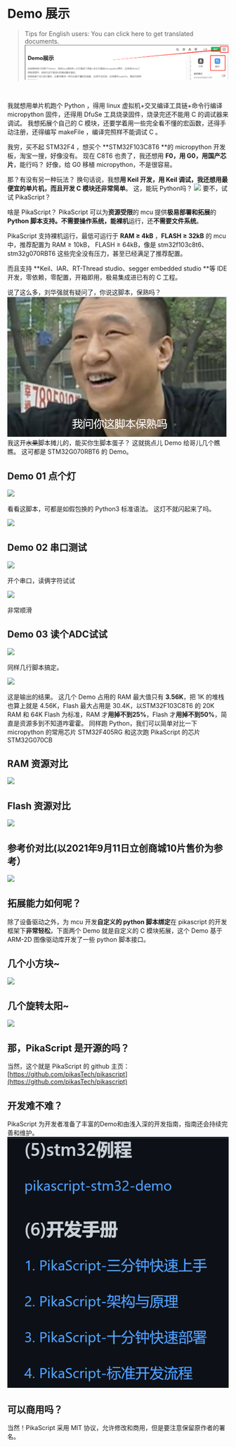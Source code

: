 # Demo 展示

> Tips for English users: 
> You can click here to get translated documents.
> ![image.png](assets/1638857699283-57261588-4800-4f01-aad8-6632f608287b.png)

​

我就想用单片机跑个 Python ，得用 linux 虚拟机+交叉编译工具链+命令行编译 micropython 固件，还得用 DfuSe 工具烧录固件，烧录完还不能用 C 的调试器来调试。
我想拓展个自己的 C 模块，还要学着用一些完全看不懂的宏函数，还得手动注册，还得编写 makeFile ，编译完照样不能调试 C 。


我穷，买不起 STM32F4 ，想买个 **STM32F103C8T6 **的 micropython 开发板，淘宝一搜，好像没有。
现在 C8T6 也贵了，我还想用 **F0，用 G0，用国产芯片**，能行吗？
好像，给 G0 移植 micropython，不是很容易。


那？有没有另一种玩法？
换句话说，我想**用 Keil 开发，用 Keil 调试，**我还想用**最便宜的单片机，**而且**开发 C 模块还非常简单**。
这，能玩 Python吗？
![](https://user-images.githubusercontent.com/88232613/132941900-985ebc9e-fb65-48f6-8677-d3ebc65422ee.gif#crop=0&crop=0&crop=1&crop=1&height=244&id=q1g9g&originHeight=307&originWidth=581&originalType=binary&ratio=1&rotation=0&showTitle=false&status=done&style=none&title=&width=461.9920654296875)
要不，试试 PikaScript？


啥是 PikaScript？
PikaScript 可以为**资源受限**的 mcu 提供**极易部署和拓展**的 **Python **脚本支持。**不需要操作系统**，能**裸机**运行，还**不需要文件系统**。


PikaScript 支持裸机运行，最低可运行于 **RAM ≥ 4kB** ，**FLASH ≥ 32kB** 的 mcu 中，推荐配置为 RAM ≥ 10kB， FLASH ≥ 64kB，像是 stm32f103c8t6、stm32g070RBT6 这些完全没有压力，甚至已经满足了推荐配置。
​

而且支持 **Keil、IAR、RT-Thread studio、segger embedded studio **等 IDE 开发，零依赖，零配置，开箱即用，极易集成进已有的 C 工程。


说了这么多，刘华强就有疑问了，你说这脚本，保熟吗？
![](assets/1638666543673-423aafcb-0c29-49b3-8221-22fdc3c65199.png)
我这开~~水果~~脚本摊儿的，能买你生脚本蛋子？
这就挑点儿 Demo 给哥儿几个瞧瞧。
这可都是 STM32G070RBT6 的 Demo。
## Demo 01 点个灯


![](https://user-images.githubusercontent.com/88232613/132943903-b3558929-a107-4a99-bdc4-1b3fd3f7172b.png#crop=0&crop=0&crop=1&crop=1&height=586&id=SiXrA&originHeight=938&originWidth=512&originalType=binary&ratio=1&rotation=0&showTitle=false&status=done&style=none&title=&width=319.99407958984375)


看看这脚本，可都是如假包换的 Python3 标准语法。
这灯不就闪起来了吗。


![](https://user-images.githubusercontent.com/88232613/132943428-f2b365ca-140e-42f4-936c-db6a7d9f8dee.gif#crop=0&crop=0&crop=1&crop=1&height=220&id=zJP5B&originHeight=424&originWidth=600&originalType=binary&ratio=1&rotation=0&showTitle=false&status=done&style=none&title=&width=311.9901123046875)


## Demo 02 串口测试


![](https://user-images.githubusercontent.com/88232613/132944132-90898355-de94-4d81-990b-7b85d4a4d08a.png#crop=0&crop=0&crop=1&crop=1&height=314&id=sd8np&originHeight=543&originWidth=510&originalType=binary&ratio=1&rotation=0&showTitle=false&status=done&style=none&title=&width=294.9900817871094)


开个串口，读俩字符试试


![](https://user-images.githubusercontent.com/88232613/132943365-0f7059b3-4f9d-4989-a5ec-2cce72b0cc96.gif#crop=0&crop=0&crop=1&crop=1&height=369&id=oUzdD&originHeight=470&originWidth=600&originalType=binary&ratio=1&rotation=0&showTitle=false&status=done&style=none&title=&width=470.9901123046875)


非常顺滑
## Demo 03 读个ADC试试


![](https://user-images.githubusercontent.com/88232613/132944180-a805c8f8-40d5-45ff-ae2a-a0fe8f9db1ab.png#crop=0&crop=0&crop=1&crop=1&height=498&id=g5vb2&originHeight=763&originWidth=450&originalType=binary&ratio=1&rotation=0&showTitle=false&status=done&style=none&title=&width=293.9900817871094)


同样几行脚本搞定。


![](https://user-images.githubusercontent.com/88232613/132944185-0a01b1ba-8cf7-4f9f-9d73-fe9cbcd52f0b.png#crop=0&crop=0&crop=1&crop=1&height=174&id=xDf51&originHeight=186&originWidth=108&originalType=binary&ratio=1&rotation=0&showTitle=false&status=done&style=none&title=&width=100.99603271484375)


这是输出的结果。
这几个 Demo 占用的 RAM 最大值只有 **3.56K**，把 1K 的堆栈也算上就是 4.56K，Flash 最大占用是 30.4K，以STM32F103C8T6 的 20K RAM 和 64K Flash 为标准，RAM 才**用掉不到25%**，Flash 才**用掉不到50%**，简直是资源多到不知道咋霍霍。
同样跑 Python，我们可以简单对比一下 micropython 的常用芯片 STM32F405RG 和这次跑 PikaScript 的芯片 STM32G070CB
## RAM 资源对比


![](https://user-images.githubusercontent.com/88232613/132944731-a55ece1d-061f-4b91-ba87-bd6547be96a7.png#crop=0&crop=0&crop=1&crop=1&height=201&id=N85Ps&originHeight=671&originWidth=1297&originalType=binary&ratio=1&rotation=0&showTitle=false&status=done&style=none&title=&width=388.01043701171875)


## Flash 资源对比


![](https://user-images.githubusercontent.com/88232613/132944745-e9cf598d-e75f-40bb-873e-911819d535b7.png#crop=0&crop=0&crop=1&crop=1&height=206&id=AKPRQ&originHeight=738&originWidth=1280&originalType=binary&ratio=1&rotation=0&showTitle=false&status=done&style=none&title=&width=358.01043701171875)
## 参考价对比(以2021年9月11日立创商城10片售价为参考）


![](https://user-images.githubusercontent.com/88232613/132944757-2b5cfda8-f93f-4456-8d7f-4e4767954056.png#crop=0&crop=0&crop=1&crop=1&height=204&id=hM28p&originHeight=709&originWidth=1269&originalType=binary&ratio=1&rotation=0&showTitle=false&status=done&style=none&title=&width=365.01043701171875)


## 拓展能力如何呢？


除了设备驱动之外，为 mcu 开发**自定义的 python 脚本绑定**在 pikascript 的开发框架下**非常轻松**，下面两个 Demo 就是自定义的 C 模块拓展，这个 Demo 基于 ARM-2D 图像驱动库开发了一些 python 脚本接口。
## 几个小方块~


![](https://user-images.githubusercontent.com/88232613/132945282-bfd310df-8063-456d-b90c-6b798a2c8ed5.gif#crop=0&crop=0&crop=1&crop=1&height=571&id=FIgAu&originHeight=856&originWidth=600&originalType=binary&ratio=1&rotation=0&showTitle=false&status=done&style=none&title=&width=399.9896240234375)
## 几个旋转太阳~


![](https://user-images.githubusercontent.com/88232613/132945107-e473a2cc-9fbc-47f9-aaed-a28d3ad1048c.gif#crop=0&crop=0&crop=1&crop=1&height=481&id=IUaWu&originHeight=704&originWidth=600&originalType=binary&ratio=1&rotation=0&showTitle=false&status=done&style=none&title=&width=409.9896240234375)
## 那，PikaScript 是开源的吗？
当然，这个就是 PikaScript 的 github 主页：
[https://github.com/pikasTech/pikascript](https://github.com/pikasTech/pikascript)
## 开发难不难？
PikaScript 为开发者准备了丰富的Demo和由浅入深的开发指南，指南还会持续完善和维护。
![](assets/132945342-6ace05aa-50c4-4533-9129-ef131cd9fc1d.png)
## 可以商用吗？
当然！PikaScript 采用 MIT 协议，允许修改和商用，但是要注意保留原作者的署名。


